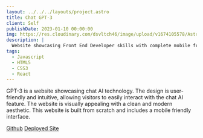```yaml
---
layout: ../../../layouts/project.astro
title: Chat GPT-3
client: Self
publishDate: 2023-01-10 00:00:00
img: https://res.cloudinary.com/dsvltch46/image/upload/v1674105578/Astro%20Portfolio/Images/gpt3-wilson_rnofat.png
description: |
  Website showcasing Front End Developer skills with complete mobile friendly interface.
tags:
  - Javascript
  - HTML5
  - CSS3
  - React
---
```


GPT-3 is a website showcasing chat AI technology. The design is user-friendly and intuitive, allowing visitors to easily interact with the chat AI feature. The website is visually appealing with a clean and modern aesthetic. This website is built from scratch and includes a mobile friendly interface.

<div className="mt-2">
<a className="border p-2 rounded-full items-center hover:text-cyan-400" href="https://github.com/Wilsonrchen/GPT3_wilson">Github</a>
<a className="border p-2 rounded-full items-center hover:text-cyan-400" href="https://gpt3-wilson.onrender.com/">Deployed Site</a>
</div>

